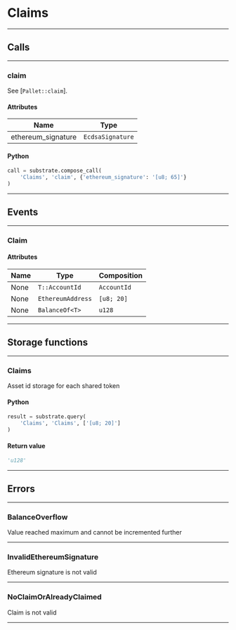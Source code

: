 
# Claims

---------
## Calls

---------
### claim
See [`Pallet::claim`].
#### Attributes
| Name | Type |
| -------- | -------- | 
| ethereum_signature | `EcdsaSignature` | 

#### Python
```python
call = substrate.compose_call(
    'Claims', 'claim', {'ethereum_signature': '[u8; 65]'}
)
```

---------
## Events

---------
### Claim
#### Attributes
| Name | Type | Composition
| -------- | -------- | -------- |
| None | `T::AccountId` | ```AccountId```
| None | `EthereumAddress` | ```[u8; 20]```
| None | `BalanceOf<T>` | ```u128```

---------
## Storage functions

---------
### Claims
 Asset id storage for each shared token

#### Python
```python
result = substrate.query(
    'Claims', 'Claims', ['[u8; 20]']
)
```

#### Return value
```python
'u128'
```
---------
## Errors

---------
### BalanceOverflow
Value reached maximum and cannot be incremented further

---------
### InvalidEthereumSignature
Ethereum signature is not valid

---------
### NoClaimOrAlreadyClaimed
Claim is not valid

---------